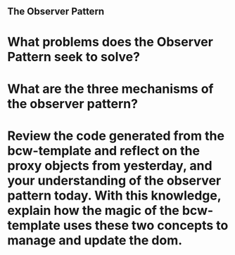 ## The Observer Pattern

# What problems does the Observer Pattern seek to solve?

# What are the three mechanisms of the observer pattern?

# Review the code generated from the bcw-template and reflect on the proxy objects from yesterday, and your understanding of the observer pattern today. With this knowledge, explain how the magic of the bcw-template uses these two concepts to manage and update the dom.